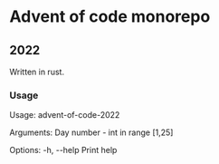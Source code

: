 # Advent of code monorepo

## 2022

Written in rust.

### Usage
Usage: advent-of-code-2022 <DAY>

Arguments:
  <DAY>  Day number - int in range [1,25]

Options:
  -h, --help  Print help
